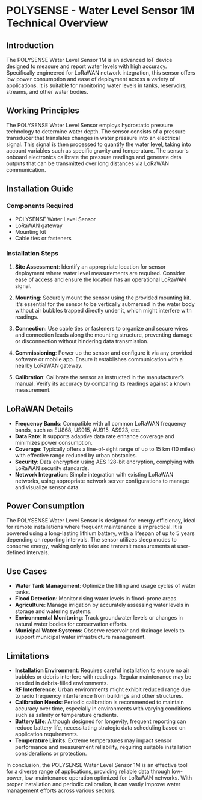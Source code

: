 # POLYSENSE - Water Level Sensor 1M Technical Overview

## Introduction

The POLYSENSE Water Level Sensor 1M is an advanced IoT device designed to measure and report water levels with high accuracy. Specifically engineered for LoRaWAN network integration, this sensor offers low power consumption and ease of deployment across a variety of applications. It is suitable for monitoring water levels in tanks, reservoirs, streams, and other water bodies.

## Working Principles

The POLYSENSE Water Level Sensor employs hydrostatic pressure technology to determine water depth. The sensor consists of a pressure transducer that translates changes in water pressure into an electrical signal. This signal is then processed to quantify the water level, taking into account variables such as specific gravity and temperature. The sensor's onboard electronics calibrate the pressure readings and generate data outputs that can be transmitted over long distances via LoRaWAN communication.

## Installation Guide

### Components Required
- POLYSENSE Water Level Sensor
- LoRaWAN gateway
- Mounting kit
- Cable ties or fasteners

### Installation Steps
1. **Site Assessment**: Identify an appropriate location for sensor deployment where water level measurements are required. Consider ease of access and ensure the location has an operational LoRaWAN signal.
   
2. **Mounting**: Securely mount the sensor using the provided mounting kit. It's essential for the sensor to be vertically submersed in the water body without air bubbles trapped directly under it, which might interfere with readings.
   
3. **Connection**: Use cable ties or fasteners to organize and secure wires and connection leads along the mounting structure, preventing damage or disconnection without hindering data transmission.
   
4. **Commissioning**: Power up the sensor and configure it via any provided software or mobile app. Ensure it establishes communication with a nearby LoRaWAN gateway.
   
5. **Calibration**: Calibrate the sensor as instructed in the manufacturer’s manual. Verify its accuracy by comparing its readings against a known measurement.

## LoRaWAN Details

- **Frequency Bands**: Compatible with all common LoRaWAN frequency bands, such as EU868, US915, AU915, AS923, etc.
- **Data Rate**: It supports adaptive data rate enhance coverage and minimizes power consumption.
- **Coverage**: Typically offers a line-of-sight range of up to 15 km (10 miles) with effective range reduced by urban obstacles.
- **Security**: Data encryption using AES 128-bit encryption, complying with LoRaWAN security standards.
- **Network Integration**: Simple integration with existing LoRaWAN networks, using appropriate network server configurations to manage and visualize sensor data.

## Power Consumption

The POLYSENSE Water Level Sensor is designed for energy efficiency, ideal for remote installations where frequent maintenance is impractical. It is powered using a long-lasting lithium battery, with a lifespan of up to 5 years depending on reporting intervals. The sensor utilizes sleep modes to conserve energy, waking only to take and transmit measurements at user-defined intervals.

## Use Cases

- **Water Tank Management**: Optimize the filling and usage cycles of water tanks.
- **Flood Detection**: Monitor rising water levels in flood-prone areas.
- **Agriculture**: Manage irrigation by accurately assessing water levels in storage and watering systems.
- **Environmental Monitoring**: Track groundwater levels or changes in natural water bodies for conservation efforts.
- **Municipal Water Systems**: Observe reservoir and drainage levels to support municipal water infrastructure management.

## Limitations

- **Installation Environment**: Requires careful installation to ensure no air bubbles or debris interfere with readings. Regular maintenance may be needed in debris-filled environments.
- **RF Interference**: Urban environments might exhibit reduced range due to radio frequency interference from buildings and other structures.
- **Calibration Needs**: Periodic calibration is recommended to maintain accuracy over time, especially in environments with varying conditions such as salinity or temperature gradients.
- **Battery Life**: Although designed for longevity, frequent reporting can reduce battery life, necessitating strategic data scheduling based on application requirements.
- **Temperature Limits**: Extreme temperatures may impact sensor performance and measurement reliability, requiring suitable installation considerations or protection.

In conclusion, the POLYSENSE Water Level Sensor 1M is an effective tool for a diverse range of applications, providing reliable data through low-power, low-maintenance operation optimized for LoRaWAN networks. With proper installation and periodic calibration, it can vastly improve water management efforts across various sectors.